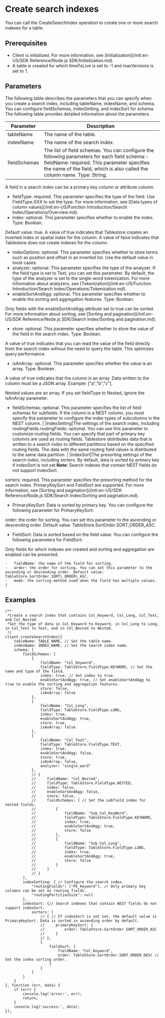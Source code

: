 # Create search indexes

You can call the CreateSearchIndex operation to create one or more search indexes for a table.

## Prerequisites

-   Client is initialized. For more information, see [Initialization](/intl.en-US/SDK Reference/Node.js SDK/Initialization.md).
-   A table is created for which timeToLive is set to -1 and maxVersions is set to 1.

## Parameters

The following table describes the parameters that you can specify when you create a search index, including tableName, indexName, and schema. You can configure fieldSchemas, indexSetting, and indexSort for schema. The following table provides detailed information about the parameters.

|Parameter|Description|
|---------|-----------|
|tableName|The name of the table.|
|indexName|The name of the search index.|
|fieldSchemas|The list of field schemas. You can configure the following parameters for each field schema:-   fieldName: required. This parameter specifies the name of the field, which is also called the column name. Type: String.

A field in a search index can be a primary key column or attribute column.

-   fieldType: required. This parameter specifies the type of the field. Use FieldType.XXX to set the type. For more information, see [Data types of column values](/intl.en-US/Function Introduction/Search Index/Operations/Overview.md).
-   index: optional. This parameter specifies whether to enable the index. Type: Boolean.

Default value: true. A value of true indicates that Tablestore creates an inverted index or spatial index for the column. A value of false indicates that Tablestore does not create indexes for the column.

-   indexOptions: optional. This parameter specifies whether to store terms such as position and offset in an inverted list. Use the default value in most cases.
-   analyzer: optional. This parameter specifies the type of the analyzer. If the field type is set to Text, you can set this parameter. By default, the type of the analyzer is set to the single-word tokenization. For more information about analyzers, see [Tokenization](/intl.en-US/Function Introduction/Search Index/Operations/Tokenization.md).
-   enableSortAndAgg: optional. This parameter specifies whether to enable the sorting and aggregation features. Type: Boolean.

Only fields with the enableSortAndAgg attribute set to true can be sorted. For more information about sorting, see [Sorting and pagination](/intl.en-US/SDK Reference/Node.js SDK/Search Index/Sorting and pagination.md).

-   store: optional. This parameter specifies whether to store the value of the field in the search index. Type: Boolean.

A value of true indicates that you can read the value of the field directly from the search index without the need to query the table. This optimizes query performance.

-   isAnArray: optional. This parameter specifies whether the value is an array. Type: Boolean.

A value of true indicates that the column is an array. Data written to the column must be a JSON array. Example: \["a","b","c"\].

Nested values are an array. If you set fieldType to Nested, ignore the isAnArray parameter.

-   fieldSchemas: optional. This parameter specifies the list of field schemas for subfields. If the column is a NEST column, you must specify this parameter to configure the index types of subcolumns in the NEST column. |
|indexSetting|The settings of the search index, including routingFields.routingFields: optional. You can use this parameter to customize routing fields. You can specify that part of primary key columns are used as routing fields. Tablestore distributes data that is written to a search index to different partitions based on the specified routing fields. The data with the same routing field values is distributed to the same data partition. |
|indexSort|The presorting settings of the search index, including sorters. By default, data is sorted by primary key if indexSort is not set.**Note:** Search indexes that contain NEST fields do not support IndexSort.

sorters: required. This parameter specifies the presorting method for the search index. PrimaryKeySort and FieldSort are supported. For more information, see [Sorting and pagination](/intl.en-US/SDK Reference/Node.js SDK/Search Index/Sorting and pagination.md).

-   PrimaryKeySort: Data is sorted by primary key. You can configure the following parameter for PrimaryKeySort:

order: the order for sorting. You can set this parameter to the ascending or descending order. Default value: TableStore.SortOrder.SORT\_ORDER\_ASC.

-   FieldSort: Data is sorted based on the field value. You can configure the following parameters for FieldSort:

Only fields for which indexes are created and sorting and aggregation are enabled can be presorted.

    -   fieldName: the name of the field for sorting.
    -   order: the order for sorting. You can set this parameter to the ascending or descending order. Default value: TableStore.SortOrder.SORT\_ORDER\_ASC.
    -   mode: the sorting method used when the field has multiple values. |

## Examples

```
/**
 *Create a search index that contains Col_Keyword, Col_Long, Col_Text, and Col_Nested.
 *Set the type of data in Col_Keyword to Keyword, in Col_Long to Long, in Col_Text to Text, and in Col_Nested to Nested.
 */
client.createSearchIndex({
    tableName: TABLE_NAME, // Set the table name.
    indexName: INDEX_NAME, // Set the search index name.
    schema: {
        fieldSchemas: [
            {
                fieldName: "Col_Keyword",
                fieldType: TableStore.FieldType.KEYWORD, // Set the name and type of the field.
                index: true, // Set index to true.
                enableSortAndAgg: true, // Set enableSortAndAgg to true to enable the sorting and aggregation features.
                store: false,
                isAnArray: false
            },
            {
                fieldName: "Col_Long",
                fieldType: TableStore.FieldType.LONG,
                index: true,
                enableSortAndAgg: true,
                store: true,
                isAnArray: false
            },
            {
                fieldName: "Col_Text",
                fieldType: TableStore.FieldType.TEXT,
                index: true,
                enableSortAndAgg: false,
                store: true,
                isAnArray: false,
                analyzer: "single_word"
            },
            // {
            //     fieldName: "Col_Nested",
            //     fieldType: TableStore.FieldType.NESTED,
            //     index: false,
            //     enableSortAndAgg: false,
            //     store: false,
            //     fieldSchemas: [ // Set the subfield index for nested fields.
            //         {
            //             fieldName: "Sub_Col_KeyWord",
            //             fieldType: TableStore.FieldType.KEYWORD,
            //             index: true,
            //             enableSortAndAgg: true,
            //             store: false
            //         },
            //         {
            //             fieldName: "Sub_Col_Long",
            //             fieldType: TableStore.FieldType.LONG,
            //             index: true,
            //             enableSortAndAgg: true,
            //             store: false
            //         }
            //     ]
            // }
        ],
        indexSetting: { // Configure the search index.
            "routingFields": ["Pk_Keyword"], // Only primary key columns can be set as routing fields.
            "routingPartitionSize": null
        },
        indexSort: {// Search indexes that contain NEST fields do not support indexSort.
            sorters: [
                // { // If indexSort is not set, the default value is PrimaryKeySort. Data is sorted in ascending order by default.
                //     primaryKeySort: {
                //         order: TableStore.SortOrder.SORT_ORDER_ASC
                //     }
                // },
                {
                    fieldSort: {
                        fieldName: "Col_Keyword",
                        order: TableStore.SortOrder.SORT_ORDER_DESC // Set the index sorting order.
                    }
                }
            ]
        }
    }
}, function (err, data) {
    if (err) {
        console.log('error:', err);
        return;
    }
    console.log('success:', data);
});
```

